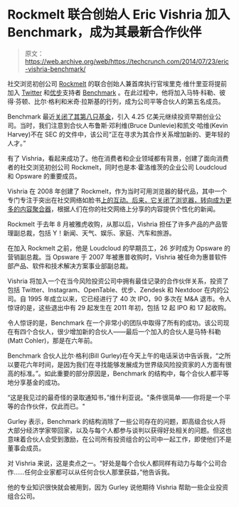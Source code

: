# Rockmelt 联合创始人 Eric Vishria 加入 Benchmark，成为其最新合作伙伴 

> 原文：<https://web.archive.org/web/https://techcrunch.com/2014/07/23/eric-vishria-benchmark/>

社交浏览初创公司 [Rockmelt](https://web.archive.org/web/20230124210414/http://www.crunchbase.com/organization/rockmelt) 的联合创始人兼首席执行官埃里克·维什里亚将提前加入 [Twitter](https://web.archive.org/web/20230124210414/http://www.crunchbase.com/organization/twitter) 和[优步](https://web.archive.org/web/20230124210414/http://www.crunchbase.com/organization/uber)支持者 [Benchmark](https://web.archive.org/web/20230124210414/http://www.crunchbase.com/organization/benchmark) 。在此过程中，他将加入马特·科勒、彼得·芬顿、比尔·格利和米奇·拉斯基的行列，成为公司平等合伙人的第五名成员。

Benchmark 最近[关闭了其第八只基金](https://web.archive.org/web/20230124210414/https://techcrunch.com/2013/12/06/uber-and-twitter-backer-benchmark-closes-eighth-425m-fund/)，引入 4.25 亿美元继续投资早期创业公司。当时，我们注意到合伙人布鲁斯·邓利维(Bruce Dunlevie)和凯文·哈维(Kevin Harvey)不在 SEC 的文件中，该公司“正在寻求为其合作关系增加新的、更年轻的人才。”

有了 Vishria，看起来成功了。他在消费者和企业领域都有背景，创建了面向消费者的社交浏览初创公司 Rockmelt，同时也是本·霍洛维茨的企业公司 Loudcloud 和 Opsware 的重要成员。

Vishria 在 2008 年创建了 Rockmelt，作为当时可用浏览器的替代品，其中一个专门专注于突出在社交网络如脸书[上的互动。后来，它关闭了浏览器，转向成为](https://web.archive.org/web/20230124210414/https://techcrunch.com/2012/10/10/rockmelt-for-ipad-a-browser-built-for-touch-that-turns-the-web-into-a-feed-so-content-comes-to-you/)[更多的内容聚合器](https://web.archive.org/web/20230124210414/https://techcrunch.com/2013/04/11/rockmelt-browser-web/)，根据人们在你的社交网络上分享的内容提供个性化的新闻。

Rockmelt 于去年 8 月被雅虎收购，从那以后，Vishria 担任了许多产品的产品管理副总裁，包括 Y！新闻、天气、娱乐、家庭、汽车和旅游。

在加入 Rockmelt 之前，他是 Loudcloud 的早期员工，26 岁时成为 Opsware 的营销副总裁。当 Opsware 于 2007 年被惠普收购时，Vishria 被任命为惠普软件部产品、软件和技术解决方案事业部副总裁。

Vishria 将加入一个在当今风险投资公司中拥有最佳记录的合作伙伴关系，投资了包括 Twitter、Instagram、OpenTable、优步、Zendesk 和 Nextdoor 在内的公司。自 1995 年成立以来，它已经进行了 40 次 IPO，90 多次在 M&A 退市。令人惊讶的是，这些退出中有 29 起发生在 2011 年初，包括 12 起 IPO 和 17 起收购。

令人惊讶的是，Benchmark 在一个非常小的团队中取得了所有的成功。该公司现在有四个合伙人，很少增加新的合伙人——最后一个加入的合伙人是马特·科勒(Matt Cohler)，那是在六年前。

Benchmark 合伙人比尔·格利(Bill Gurley)在今天上午的电话采访中告诉我，“之所以要花六年时间，是因为我们在寻找能够发展成为世界级风险投资家的人方面有很高的标准。”。如此重要的部分原因是，Benchmark 的结构中，每个合伙人都平等地分享基金的成功。

“这是我见过的最奇怪的录取通知书，”维什利亚说。"条件很简单——你将是一个平等的合作伙伴，仅此而已。"

Gurley 表示，Benchmark 的结构消除了一些公司存在的问题，即高级合伙人将大部分经济学家带回家，以及与每个人都参与谈判以获得好处相关的问题。但这也意味着合伙人会受到激励，在公司所有投资组合的公司中一起工作，即使他们不是董事会成员。

对 Vishria 来说，这是卖点之一。“好处是每个合伙人都同样有动力与每个公司合作……任何企业家都可以从任何合伙人那里获益，”他告诉我。

他的专业知识很快就会被用到，因为 Gurley 说他期待 Vishria 帮助一些企业投资组合公司。